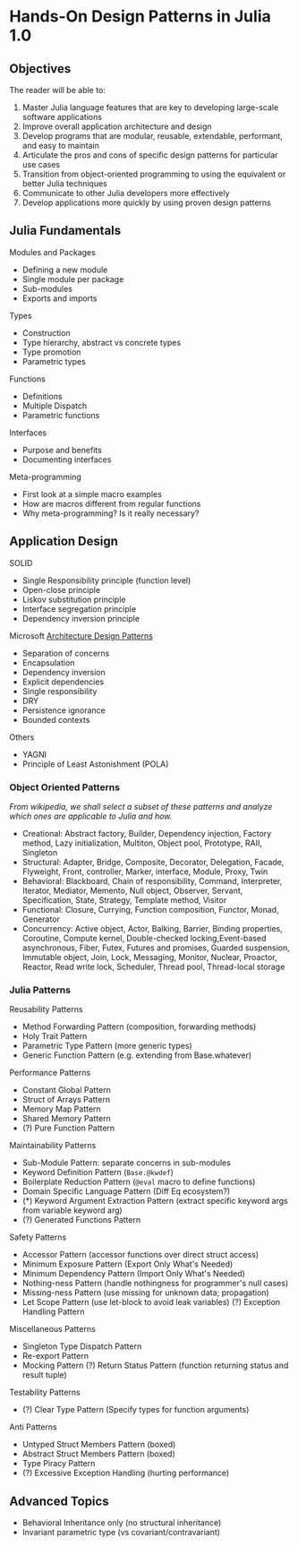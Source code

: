# Hands-On Design Patterns in Julia 1.0

## Objectives

The reader will be able to:

1. Master Julia language features that are key to developing large-scale software applications
2. Improve overall application architecture and design
3. Develop programs that are modular, reusable, extendable, performant, and easy to maintain
4. Articulate the pros and cons of specific design patterns for particular use cases
5. Transition from object-oriented programming to using the equivalent or better Julia techniques
6. Communicate to other Julia developers more effectively
7. Develop applications more quickly by using proven design patterns

## Julia Fundamentals

Modules and Packages
- Defining a new module
- Single module per package
- Sub-modules
- Exports and imports

Types 
- Construction
- Type hierarchy, abstract vs concrete types
- Type promotion
- Parametric types

Functions
- Definitions
- Multiple Dispatch
- Parametric functions

Interfaces
- Purpose and benefits 
- Documenting interfaces

Meta-programming
- First look at a simple macro examples
- How are macros different from regular functions
- Why meta-programming? Is it really necessary?

## Application Design

SOLID
- Single Responsibility principle (function level)
- Open-close principle
- Liskov substitution principle
- Interface segregation principle
- Dependency inversion principle

Microsoft [Architecture Design Patterns](https://docs.microsoft.com/en-us/dotnet/standard/modern-web-apps-azure-architecture/architectural-principles)
- Separation of concerns
- Encapsulation
- Dependency inversion
- Explicit dependencies
- Single responsibility
- DRY
- Persistence ignorance
- Bounded contexts

Others
- YAGNI
- Principle of Least Astonishment (POLA)

### Object Oriented Patterns

_From wikipedia, we shall select a subset of these patterns and analyze which ones are applicable to Julia and how._

- Creational: Abstract factory, Builder, Dependency injection, Factory method, Lazy initialization, Multiton, Object pool, Prototype, RAII, Singleton
- Structural: Adapter, Bridge, Composite, Decorator, Delegation, Facade, Flyweight, Front, controller, Marker, interface, Module, Proxy, Twin
- Behavioral: Blackboard, Chain of responsibility, Command, Interpreter, Iterator, Mediator, Memento, Null object, Observer, Servant, Specification, State, Strategy, Template method, Visitor
- Functional: Closure, Currying, Function composition, Functor, Monad, Generator
- Concurrency: Active object, Actor, Balking, Barrier, Binding properties, Coroutine, Compute kernel, Double-checked locking,Event-based asynchronous, Fiber, Futex, Futures and promises, Guarded suspension, Immutable object, Join, Lock, Messaging, Monitor, Nuclear, Proactor, Reactor, Read write lock, Scheduler, Thread pool, Thread-local storage

### Julia Patterns

Reusability Patterns
- Method Forwarding Pattern (composition, forwarding methods)
- Holy Trait Pattern
- Parametric Type Pattern (more generic types)
- Generic Function Pattern (e.g. extending from Base.whatever)

Performance Patterns
- Constant Global Pattern 
- Struct of Arrays Pattern
- Memory Map Pattern
- Shared Memory Pattern
- (?) Pure Function Pattern

Maintainability Patterns
- Sub-Module Pattern: separate concerns in sub-modules
- Keyword Definition Pattern (`Base.@kwdef`)
- Boilerplate Reduction Pattern (`@eval` macro to define functions)
- Domain Specific Language Pattern (Diff Eq ecosystem?)
- (*) Keyword Argument Extraction Pattern (extract specific keyword args from variable keyword arg)
- (?) Generated Functions Pattern 

Safety Patterns
- Accessor Pattern (accessor functions over direct struct access)
- Minimum Exposure Pattern (Export Only What's Needed)
- Minimum Dependency Pattern (Import Only What's Needed)
- Nothing-ness Pattern (handle nothingness for programmer's null cases)
- Missing-ness Pattern (use missing for unknown data; propagation)
- Let Scope Pattern (use let-block to avoid leak variables)
(?) Exception Handling Pattern

Miscellaneous Patterns
- Singleton Type Dispatch Pattern
- Re-export Pattern
- Mocking Pattern 
(?) Return Status Pattern (function returning status and result tuple)

Testability Patterns
- (?) Clear Type Pattern (Specify types for function arguments)

Anti Patterns
- Untyped Struct Members Pattern (boxed)
- Abstract Struct Members Pattern (boxed)
- Type Piracy Pattern
- (?) Excessive Exception Handling (hurting performance)

## Advanced Topics

- Behavioral Inheritance only (no structural inheritance)
- Invariant parametric type (vs covariant/contravariant)